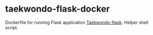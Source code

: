 # taekwondo-flask-docker
Dockerfile for running Flask application [Taekwondo-flask](https://github.com/valasek/taekwondo-flask).
Helper shell script.
